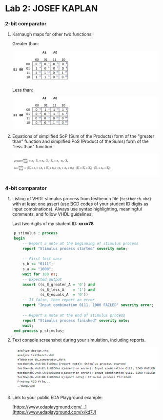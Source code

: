 # Lab 2: JOSEF KAPLAN

### 2-bit comparator

1. Karnaugh maps for other two functions:

   Greater than:

   ![K-maps](images/1.png)

   Less than:

   ![K-maps](images/2.png)

2. Equations of simplified SoP (Sum of the Products) form of the "greater than" function and simplified PoS (Product of the Sums) form of the "less than" function.

   ![Logic functions](images/3.png)

### 4-bit comparator

1. Listing of VHDL stimulus process from testbench file (`testbench.vhd`) with at least one assert (use BCD codes of your student ID digits as input combinations). Always use syntax highlighting, meaningful comments, and follow VHDL guidelines:

   Last two digits of my student ID: **xxxx78**

```vhdl
    p_stimulus : process
    begin
        -- Report a note at the beginning of stimulus process
        report "Stimulus process started" severity note;

        -- First test case
        s_b <= "0111"; 
        s_a <= "1000"; 
        wait for 100 ns;
        -- Expected output
        assert ((s_B_greater_A = '0') and
                (s_B_less_A    = '1') and
                (s_B_equals_A  = '0'))
        -- If false, then report an error
        report "Input combination 0111, 1000 FAILED" severity error;

        -- Report a note at the end of stimulus process
        report "Stimulus process finished" severity note;
        wait;
    end process p_stimulus;
```

2. Text console screenshot during your simulation, including reports.

   ![simulation](images/4.png)

3. Link to your public EDA Playground example:

   [https://www.edaplayground.com/...](https://www.edaplayground.com/x/kd7J)
